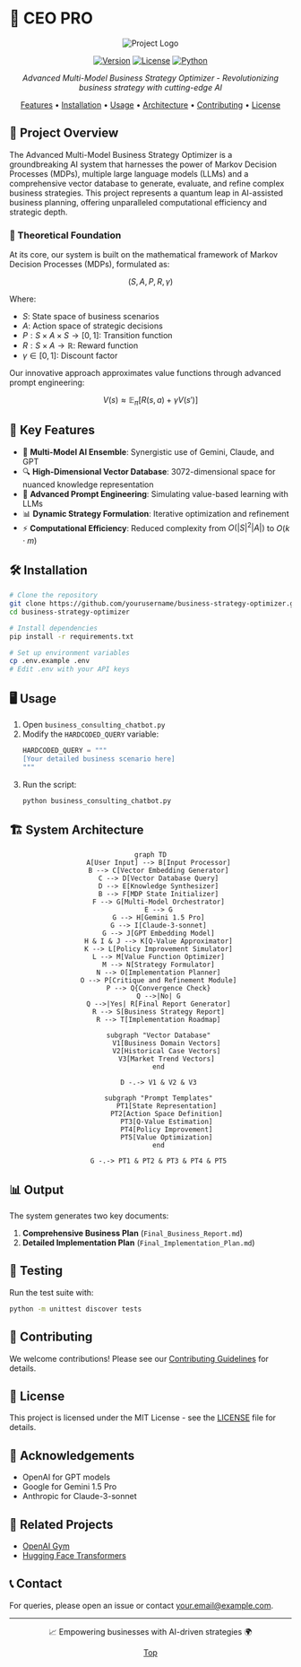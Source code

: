 # 🚀 CEO PRO

<div align="center">

![Project Logo](https://github.com/user-attachments/assets/5c8bee2c-0325-48fa-a3ba-38523ddcbfa0)


[![Version](https://img.shields.io/badge/version-1.0.0-blue.svg)](https://semver.org)
[![License](https://img.shields.io/badge/license-MIT-green.svg)](https://opensource.org/licenses/MIT)
[![Python](https://img.shields.io/badge/python-3.8%2B-brightgreen.svg)](https://www.python.org/downloads/)

*Advanced Multi-Model Business Strategy Optimizer - Revolutionizing business strategy with cutting-edge AI*

[Features](#-key-features) • [Installation](#-installation) • [Usage](#-usage) • [Architecture](#-system-architecture) • [Contributing](#-contributing) • [License](#-license)

</div>

## 🌟 Project Overview

The Advanced Multi-Model Business Strategy Optimizer is a groundbreaking AI system that harnesses the power of Markov Decision Processes (MDPs), multiple large language models (LLMs) and a comprehensive vector database to generate, evaluate, and refine complex business strategies. This project represents a quantum leap in AI-assisted business planning, offering unparalleled computational efficiency and strategic depth.

### 🧠 Theoretical Foundation

At its core, our system is built on the mathematical framework of Markov Decision Processes (MDPs), formulated as:

$$(S, A, P, R, \gamma)$$

Where:
- $S$: State space of business scenarios
- $A$: Action space of strategic decisions
- $P: S \times A \times S \rightarrow [0, 1]$: Transition function
- $R: S \times A \rightarrow \mathbb{R}$: Reward function
- $\gamma \in [0, 1]$: Discount factor

Our innovative approach approximates value functions through advanced prompt engineering:

$$V(s) \approx \mathbb{E}_\pi[R(s, a) + \gamma V(s')]$$

## 🔑 Key Features

- 🤖 **Multi-Model AI Ensemble**: Synergistic use of Gemini, Claude, and GPT
- 🔍 **High-Dimensional Vector Database**: 3072-dimensional space for nuanced knowledge representation
- 🧮 **Advanced Prompt Engineering**: Simulating value-based learning with LLMs
- 📊 **Dynamic Strategy Formulation**: Iterative optimization and refinement
- ⚡ **Computational Efficiency**: Reduced complexity from $O(|S|^2 |A|)$ to $O(k \cdot m)$

## 🛠 Installation

```bash
# Clone the repository
git clone https://github.com/yourusername/business-strategy-optimizer.git
cd business-strategy-optimizer

# Install dependencies
pip install -r requirements.txt

# Set up environment variables
cp .env.example .env
# Edit .env with your API keys
```

## 🖥 Usage

1. Open `business_consulting_chatbot.py`
2. Modify the `HARDCODED_QUERY` variable:
   ```python
   HARDCODED_QUERY = """
   [Your detailed business scenario here]
   """
   ```
3. Run the script:
   ```bash
   python business_consulting_chatbot.py
   ```

## 🏗 System Architecture

<div align="center">

```mermaid
graph TD
    A[User Input] --> B[Input Processor]
    B --> C[Vector Embedding Generator]
    C --> D[Vector Database Query]
    D --> E[Knowledge Synthesizer]
    B --> F[MDP State Initializer]
    F --> G[Multi-Model Orchestrator]
    E --> G
    G --> H[Gemini 1.5 Pro]
    G --> I[Claude-3-sonnet]
    G --> J[GPT Embedding Model]
    H & I & J --> K[Q-Value Approximator]
    K --> L[Policy Improvement Simulator]
    L --> M[Value Function Optimizer]
    M --> N[Strategy Formulator]
    N --> O[Implementation Planner]
    O --> P[Critique and Refinement Module]
    P --> Q{Convergence Check}
    Q -->|No| G
    Q -->|Yes| R[Final Report Generator]
    R --> S[Business Strategy Report]
    R --> T[Implementation Roadmap]

    subgraph "Vector Database"
        V1[Business Domain Vectors]
        V2[Historical Case Vectors]
        V3[Market Trend Vectors]
    end

    D -.-> V1 & V2 & V3

    subgraph "Prompt Templates"
        PT1[State Representation]
        PT2[Action Space Definition]
        PT3[Q-Value Estimation]
        PT4[Policy Improvement]
        PT5[Value Optimization]
    end

    G -.-> PT1 & PT2 & PT3 & PT4 & PT5

```

</div>

## 📊 Output

The system generates two key documents:

1. **Comprehensive Business Plan** (`Final_Business_Report.md`)
2. **Detailed Implementation Plan** (`Final_Implementation_Plan.md`)

## 🧪 Testing

Run the test suite with:

```bash
python -m unittest discover tests
```

## 🤝 Contributing

We welcome contributions! Please see our [Contributing Guidelines](CONTRIBUTING.md) for details.

## 📜 License

This project is licensed under the MIT License - see the [LICENSE](LICENSE) file for details.

## 🙏 Acknowledgements

- OpenAI for GPT models
- Google for Gemini 1.5 Pro
- Anthropic for Claude-3-sonnet


## 🔗 Related Projects

- [OpenAI Gym](https://github.com/openai/gym)
- [Hugging Face Transformers](https://github.com/huggingface/transformers)

## 📞 Contact

For queries, please open an issue or contact [your.email@example.com](mailto:your.email@example.com).

---

<div align="center">

📈 Empowering businesses with AI-driven strategies 🌍

[Top](#-advanced-multi-model-business-strategy-optimizer)

</div>
